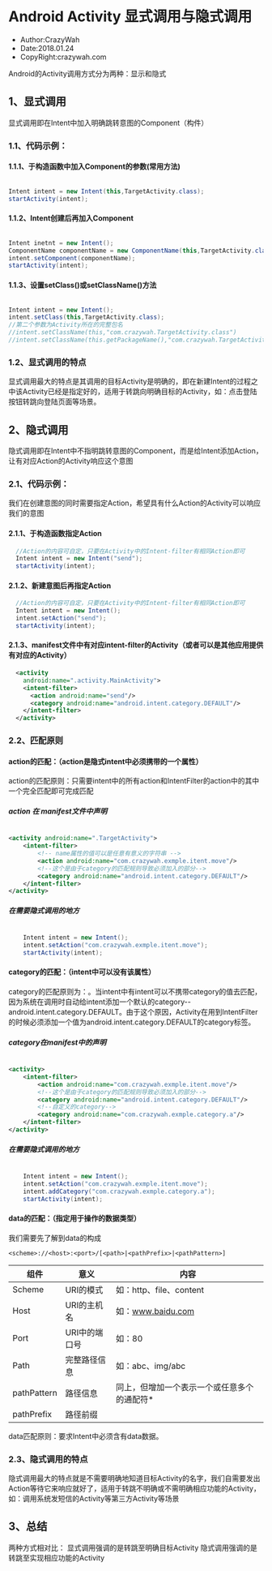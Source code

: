 # Android Activity 显式调用与隐式调用
* Author:CrazyWah
* Date:2018.01.24
* CopyRight:crazywah.com

Android的Activity调用方式分为两种：显示和隐式
## 1、显式调用
显式调用即在Intent中加入明确跳转意图的Component（构件）
### 1.1、代码示例：
#### 1.1.1、于构造函数中加入Component的参数(常用方法)
```Java

Intent intent = new Intent(this,TargetActivity.class);
startActivity(intent);

```
#### 1.1.2、Intent创建后再加入Component
```Java

Intent inetnt = new Intent();
ComponentName componentName = new ComponentName(this,TargetActivity.class);
intent.setComponent(componentName);
startActivity(intent);

```

#### 1.1.3、设置setClass()或setClassName()方法
```Java

Intent intent = new Intent();
intent.setClass(this,TargetActivity.class);
//第二个参数为Activity所在的完整包名
//intent.setClassName(this,"com.crazywah.TargetActivity.class")
//intent.setClassName(this.getPackageName(),"com.crazywah.TargetActivity.class")

```

### 1.2、显式调用的特点
显式调用最大的特点是其调用的目标Activity是明确的，即在新建Intent的过程之中该Activity已经是指定好的，适用于转跳向明确目标的Activity，如：点击登陆按钮转跳向登陆页面等场景。

## 2、隐式调用
隐式调用即在Intent中不指明跳转意图的Component，而是给Intent添加Action，让有对应Action的Activity响应这个意图

### 2.1、代码示例：
我们在创建意图的同时需要指定Action，希望具有什么Action的Activity可以响应我们的意图

#### 2.1.1、于构造函数指定Action
```Java
  //Action的内容可自定，只要在Activity中的Intent-filter有相同Action即可
  Intent intent = new Intent("send");
  startActivity(intent);
```

#### 2.1.2、新建意图后再指定Action
```java
  //Action的内容可自定，只要在Activity中的Intent-filter有相同Action即可
  Intent intent = new Intent();
  intent.setAction("send");
  startActivity(intent);
```

#### 2.1.3、manifest文件中有对应intent-filter的Activity（或者可以是其他应用提供有对应的Activity）
```xml
  <activity
    android:name=".activity.MainActivity">
    <intent-filter>
      <action android:name="send"/>
      <category android:name="android.intent.category.DEFAULT"/>
    </intent-filter>
  </activity>
```

### 2.2、匹配原则

#### action的匹配：（action是隐式intent中必须携带的一个属性）
action的匹配原则：只需要intent中的所有action和IntentFilter的action中的其中一个完全匹配即可完成匹配
##### action 在 manifest文件中声明
```xml

<activity android:name=".TargetActivity">
    <intent-filter>
        <!-- name属性的值可以是任意有意义的字符串 -->
        <action android:name="com.crazywah.exmple.itent.move"/>    
        <!--这个是由于category的匹配规则导致必须加入的部分-->
        <category android:name="android.intent.category.DEFAULT"/>
    </intent-filter>
</activity>

```
##### 在需要隐式调用的地方
```java

    Intent intent = new Intent();
    intent.setAction("com.crazywah.exmple.itent.move");
    startActivity(intent);

```
#### category的匹配：（intent中可以没有该属性）
category的匹配原则为：。当intent中有intent可以不携带category的值去匹配，因为系统在调用时自动给intent添加一个默认的category--android.intent.category.DEFAULT。由于这个原因，Activity在用到IntentFilter的时候必须添加一个值为android.intent.category.DEFAULT的category标签。

##### category在manifest中的声明
```xml

<activity>
    <intent-filter>
        <action android:name="com.crazywah.exmple.itent.move"/>    
        <!--这个是由于category的匹配规则导致必须加入的部分-->
        <category android:name="android.intent.category.DEFAULT"/>
        <!--自定义的category-->
        <category android:name="com.crazywah.exmple.category.a"/>
    </intent-filter>
</activity>

```
##### 在需要隐式调用的地方
```java

    Intent intent = new Intent();
    intent.setAction("com.crazywah.exmple.itent.move");
    intent.addCategory("com.crazywah.exmple.category.a");
    startActivity(intent);

```
#### data的匹配：（指定用于操作的数据类型）
我们需要先了解到data的构成
```
<scheme>://<host>:<port>/[<path>|<pathPrefix>|<pathPattern>]
```

组件 | 意义 | 内容
--- | --- | ---
Scheme|URI的模式|如：http、file、content
Host|URI的主机名|如：www.baidu.com
Port|URI中的端口号|如：80
Path|完整路径信息|如：abc、img/abc
pathPattern|路径信息|同上，但增加一个表示一个或任意多个的通配符*
pathPrefix|路径前缀|

data匹配原则：要求Intent中必须含有data数据。

### 2.3、隐式调用的特点
隐式调用最大的特点就是不需要明确地知道目标Activity的名字，我们自需要发出Action等待它来响应就好了，适用于转跳不明确或不需明确相应功能的Activity，如：调用系统发短信的Activity等第三方Activity等场景

## 3、总结
两种方式相对比：
显式调用强调的是转跳至明确目标Activity
隐式调用强调的是转跳至实现相应功能的Activity

